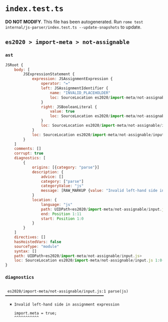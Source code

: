 # `index.test.ts`

**DO NOT MODIFY**. This file has been autogenerated. Run `rome test internal/js-parser/index.test.ts --update-snapshots` to update.

## `es2020 > import-meta > not-assignable`

### `ast`

```javascript
JSRoot {
	body: [
		JSExpressionStatement {
			expression: JSAssignmentExpression {
				operator: "="
				left: JSAssignmentIdentifier {
					name: "INVALID_PLACEHOLDER"
					loc: SourceLocation es2020/import-meta/not-assignable/input.js 1:12-1:11
				}
				right: JSBooleanLiteral {
					value: true
					loc: SourceLocation es2020/import-meta/not-assignable/input.js 1:14-1:18
				}
				loc: SourceLocation es2020/import-meta/not-assignable/input.js 1:0-1:18
			}
			loc: SourceLocation es2020/import-meta/not-assignable/input.js 1:0-1:19
		}
	]
	comments: []
	corrupt: true
	diagnostics: [
		{
			origins: [{category: "parse"}]
			description: {
				advice: []
				category: ["parse"]
				categoryValue: "js"
				message: [RAW_MARKUP {value: "Invalid left-hand side in "}, "assignment expression"]
			}
			location: {
				language: "js"
				path: UIDPath<es2020/import-meta/not-assignable/input.js>
				end: Position 1:11
				start: Position 1:0
			}
		}
	]
	directives: []
	hasHoistedVars: false
	sourceType: "module"
	syntax: []
	path: UIDPath<es2020/import-meta/not-assignable/input.js>
	loc: SourceLocation es2020/import-meta/not-assignable/input.js 1:0-2:0
}
```

### `diagnostics`

```

 es2020/import-meta/not-assignable/input.js:1 parse(js) ━━━━━━━━━━━━━━━━━━━━━━━━━━━━━━━━━━━━━━━━━━━━

  ✖ Invalid left-hand side in assignment expression

    import.meta = true;
    ^^^^^^^^^^^


```
